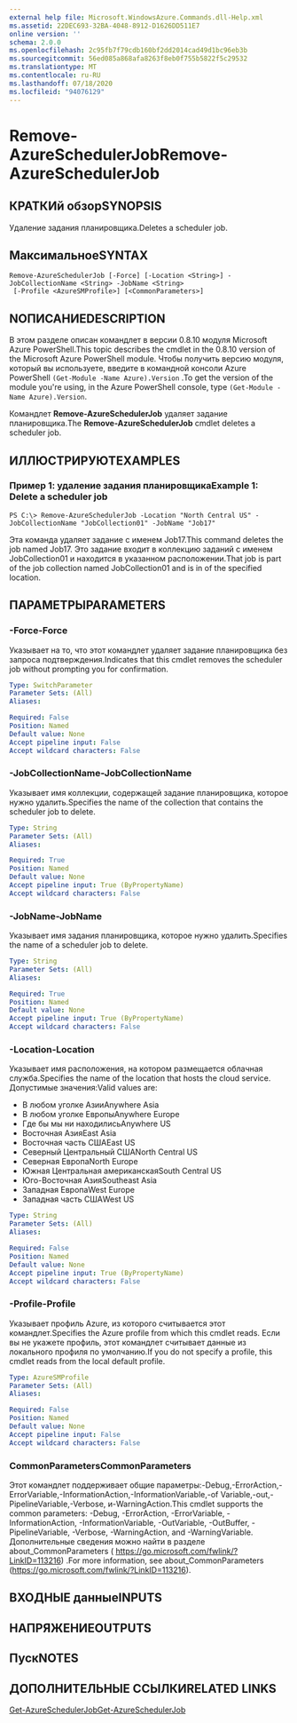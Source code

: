 ```yaml
---
external help file: Microsoft.WindowsAzure.Commands.dll-Help.xml
ms.assetid: 22DEC693-32BA-4048-8912-D1626DD511E7
online version: ''
schema: 2.0.0
ms.openlocfilehash: 2c95fb7f79cdb160bf2dd2014cad49d1bc96eb3b
ms.sourcegitcommit: 56ed085a868afa8263f8eb0f755b5822f5c29532
ms.translationtype: MT
ms.contentlocale: ru-RU
ms.lasthandoff: 07/18/2020
ms.locfileid: "94076129"
---
```

# <span data-ttu-id="8b5c2-101">Remove-AzureSchedulerJob</span><span class="sxs-lookup"><span data-stu-id="8b5c2-101">Remove-AzureSchedulerJob</span></span>

## <span data-ttu-id="8b5c2-102">КРАТКИй обзор</span><span class="sxs-lookup"><span data-stu-id="8b5c2-102">SYNOPSIS</span></span>
<span data-ttu-id="8b5c2-103">Удаление задания планировщика.</span><span class="sxs-lookup"><span data-stu-id="8b5c2-103">Deletes a scheduler job.</span></span>

## <span data-ttu-id="8b5c2-104">Максимальное</span><span class="sxs-lookup"><span data-stu-id="8b5c2-104">SYNTAX</span></span>

```
Remove-AzureSchedulerJob [-Force] [-Location <String>] -JobCollectionName <String> -JobName <String>
 [-Profile <AzureSMProfile>] [<CommonParameters>]
```

## <span data-ttu-id="8b5c2-105">NОПИСАНИЕ</span><span class="sxs-lookup"><span data-stu-id="8b5c2-105">DESCRIPTION</span></span>
<span data-ttu-id="8b5c2-106">В этом разделе описан командлет в версии 0.8.10 модуля Microsoft Azure PowerShell.</span><span class="sxs-lookup"><span data-stu-id="8b5c2-106">This topic describes the cmdlet in the 0.8.10 version of the Microsoft Azure PowerShell module.</span></span>
<span data-ttu-id="8b5c2-107">Чтобы получить версию модуля, который вы используете, введите в командной консоли Azure PowerShell `(Get-Module -Name Azure).Version` .</span><span class="sxs-lookup"><span data-stu-id="8b5c2-107">To get the version of the module you're using, in the Azure PowerShell console, type `(Get-Module -Name Azure).Version`.</span></span>

<span data-ttu-id="8b5c2-108">Командлет **Remove-AzureSchedulerJob** удаляет задание планировщика.</span><span class="sxs-lookup"><span data-stu-id="8b5c2-108">The **Remove-AzureSchedulerJob** cmdlet deletes a scheduler job.</span></span>

## <span data-ttu-id="8b5c2-109">ИЛЛЮСТРИРУЮТ</span><span class="sxs-lookup"><span data-stu-id="8b5c2-109">EXAMPLES</span></span>

### <span data-ttu-id="8b5c2-110">Пример 1: удаление задания планировщика</span><span class="sxs-lookup"><span data-stu-id="8b5c2-110">Example 1: Delete a scheduler job</span></span>
```
PS C:\> Remove-AzureSchedulerJob -Location "North Central US" -JobCollectionName "JobCollection01" -JobName "Job17"
```

<span data-ttu-id="8b5c2-111">Эта команда удаляет задание с именем Job17.</span><span class="sxs-lookup"><span data-stu-id="8b5c2-111">This command deletes the job named Job17.</span></span>
<span data-ttu-id="8b5c2-112">Это задание входит в коллекцию заданий с именем JobCollection01 и находится в указанном расположении.</span><span class="sxs-lookup"><span data-stu-id="8b5c2-112">That job is part of the job collection named JobCollection01 and is in of the specified location.</span></span>

## <span data-ttu-id="8b5c2-113">ПАРАМЕТРЫ</span><span class="sxs-lookup"><span data-stu-id="8b5c2-113">PARAMETERS</span></span>

### <span data-ttu-id="8b5c2-114">-Force</span><span class="sxs-lookup"><span data-stu-id="8b5c2-114">-Force</span></span>
<span data-ttu-id="8b5c2-115">Указывает на то, что этот командлет удаляет задание планировщика без запроса подтверждения.</span><span class="sxs-lookup"><span data-stu-id="8b5c2-115">Indicates that this cmdlet removes the scheduler job without prompting you for confirmation.</span></span>

```yaml
Type: SwitchParameter
Parameter Sets: (All)
Aliases: 

Required: False
Position: Named
Default value: None
Accept pipeline input: False
Accept wildcard characters: False
```

### <span data-ttu-id="8b5c2-116">-JobCollectionName</span><span class="sxs-lookup"><span data-stu-id="8b5c2-116">-JobCollectionName</span></span>
<span data-ttu-id="8b5c2-117">Указывает имя коллекции, содержащей задание планировщика, которое нужно удалить.</span><span class="sxs-lookup"><span data-stu-id="8b5c2-117">Specifies the name of the collection that contains the scheduler job to delete.</span></span>

```yaml
Type: String
Parameter Sets: (All)
Aliases: 

Required: True
Position: Named
Default value: None
Accept pipeline input: True (ByPropertyName)
Accept wildcard characters: False
```

### <span data-ttu-id="8b5c2-118">-JobName</span><span class="sxs-lookup"><span data-stu-id="8b5c2-118">-JobName</span></span>
<span data-ttu-id="8b5c2-119">Указывает имя задания планировщика, которое нужно удалить.</span><span class="sxs-lookup"><span data-stu-id="8b5c2-119">Specifies the name of a scheduler job to delete.</span></span>

```yaml
Type: String
Parameter Sets: (All)
Aliases: 

Required: True
Position: Named
Default value: None
Accept pipeline input: True (ByPropertyName)
Accept wildcard characters: False
```

### <span data-ttu-id="8b5c2-120">-Location</span><span class="sxs-lookup"><span data-stu-id="8b5c2-120">-Location</span></span>
<span data-ttu-id="8b5c2-121">Указывает имя расположения, на котором размещается облачная служба.</span><span class="sxs-lookup"><span data-stu-id="8b5c2-121">Specifies the name of the location that hosts the cloud service.</span></span>
<span data-ttu-id="8b5c2-122">Допустимые значения:</span><span class="sxs-lookup"><span data-stu-id="8b5c2-122">Valid values are:</span></span> 

- <span data-ttu-id="8b5c2-123">В любом уголке Азии</span><span class="sxs-lookup"><span data-stu-id="8b5c2-123">Anywhere Asia</span></span>
- <span data-ttu-id="8b5c2-124">В любом уголке Европы</span><span class="sxs-lookup"><span data-stu-id="8b5c2-124">Anywhere Europe</span></span>
- <span data-ttu-id="8b5c2-125">Где бы мы ни находились</span><span class="sxs-lookup"><span data-stu-id="8b5c2-125">Anywhere US</span></span>
- <span data-ttu-id="8b5c2-126">Восточная Азия</span><span class="sxs-lookup"><span data-stu-id="8b5c2-126">East Asia</span></span>
- <span data-ttu-id="8b5c2-127">Восточная часть США</span><span class="sxs-lookup"><span data-stu-id="8b5c2-127">East US</span></span>
- <span data-ttu-id="8b5c2-128">Северный Центральный США</span><span class="sxs-lookup"><span data-stu-id="8b5c2-128">North Central US</span></span>
- <span data-ttu-id="8b5c2-129">Северная Европа</span><span class="sxs-lookup"><span data-stu-id="8b5c2-129">North Europe</span></span>
- <span data-ttu-id="8b5c2-130">Южная Центральная американская</span><span class="sxs-lookup"><span data-stu-id="8b5c2-130">South Central US</span></span>
- <span data-ttu-id="8b5c2-131">Юго-Восточная Азия</span><span class="sxs-lookup"><span data-stu-id="8b5c2-131">Southeast Asia</span></span>
- <span data-ttu-id="8b5c2-132">Западная Европа</span><span class="sxs-lookup"><span data-stu-id="8b5c2-132">West Europe</span></span>
- <span data-ttu-id="8b5c2-133">Западная часть США</span><span class="sxs-lookup"><span data-stu-id="8b5c2-133">West US</span></span>

```yaml
Type: String
Parameter Sets: (All)
Aliases: 

Required: False
Position: Named
Default value: None
Accept pipeline input: True (ByPropertyName)
Accept wildcard characters: False
```

### <span data-ttu-id="8b5c2-134">-Profile</span><span class="sxs-lookup"><span data-stu-id="8b5c2-134">-Profile</span></span>
<span data-ttu-id="8b5c2-135">Указывает профиль Azure, из которого считывается этот командлет.</span><span class="sxs-lookup"><span data-stu-id="8b5c2-135">Specifies the Azure profile from which this cmdlet reads.</span></span>
<span data-ttu-id="8b5c2-136">Если вы не укажете профиль, этот командлет считывает данные из локального профиля по умолчанию.</span><span class="sxs-lookup"><span data-stu-id="8b5c2-136">If you do not specify a profile, this cmdlet reads from the local default profile.</span></span>

```yaml
Type: AzureSMProfile
Parameter Sets: (All)
Aliases: 

Required: False
Position: Named
Default value: None
Accept pipeline input: False
Accept wildcard characters: False
```

### <span data-ttu-id="8b5c2-137">CommonParameters</span><span class="sxs-lookup"><span data-stu-id="8b5c2-137">CommonParameters</span></span>
<span data-ttu-id="8b5c2-138">Этот командлет поддерживает общие параметры:-Debug,-ErrorAction,-ErrorVariable,-InformationAction,-InformationVariable,-of Variable,-out,-PipelineVariable,-Verbose, и-WarningAction.</span><span class="sxs-lookup"><span data-stu-id="8b5c2-138">This cmdlet supports the common parameters: -Debug, -ErrorAction, -ErrorVariable, -InformationAction, -InformationVariable, -OutVariable, -OutBuffer, -PipelineVariable, -Verbose, -WarningAction, and -WarningVariable.</span></span> <span data-ttu-id="8b5c2-139">Дополнительные сведения можно найти в разделе about_CommonParameters ( https://go.microsoft.com/fwlink/?LinkID=113216) .</span><span class="sxs-lookup"><span data-stu-id="8b5c2-139">For more information, see about_CommonParameters (https://go.microsoft.com/fwlink/?LinkID=113216).</span></span>

## <span data-ttu-id="8b5c2-140">ВХОДНЫЕ данные</span><span class="sxs-lookup"><span data-stu-id="8b5c2-140">INPUTS</span></span>

## <span data-ttu-id="8b5c2-141">НАПРЯЖЕНИЕ</span><span class="sxs-lookup"><span data-stu-id="8b5c2-141">OUTPUTS</span></span>

## <span data-ttu-id="8b5c2-142">Пуск</span><span class="sxs-lookup"><span data-stu-id="8b5c2-142">NOTES</span></span>

## <span data-ttu-id="8b5c2-143">ДОПОЛНИТЕЛЬНЫЕ ССЫЛКИ</span><span class="sxs-lookup"><span data-stu-id="8b5c2-143">RELATED LINKS</span></span>

[<span data-ttu-id="8b5c2-144">Get-AzureSchedulerJob</span><span class="sxs-lookup"><span data-stu-id="8b5c2-144">Get-AzureSchedulerJob</span></span>](./Get-AzureSchedulerJob.md)


